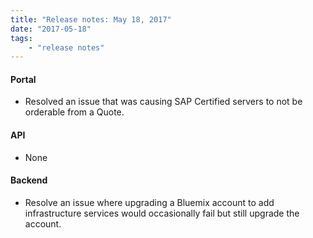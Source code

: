 ```yaml
---
title: "Release notes: May 18, 2017"
date: "2017-05-18"
tags:
    - "release notes"
---
```


#### Portal
+ Resolved an issue that was causing SAP Certified servers to not be orderable from a Quote. 

#### API
+ None

#### Backend
+ Resolve an issue where upgrading a Bluemix account to add infrastructure services would occasionally fail but still upgrade the account.